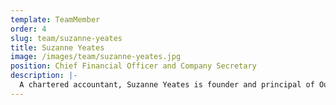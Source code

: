 ```yaml
---
template: TeamMember
order: 4
slug: team/suzanne-yeates
title: Suzanne Yeates
image: /images/team/suzanne-yeates.jpg
position: Chief Financial Officer and Company Secretary
description: |-
  A chartered accountant, Suzanne Yeates is founder and principal of Outsourced Accounting Solutions. She has worked with public companies for more than 20 years and provides both CFO and company secretarial services to a number of public and private companies. Suzanne also has extensive experience working with tech industry start-ups.
---
```

